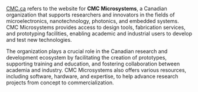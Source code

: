 
[CMC.ca](https://CMC.ca) refers to the website for **CMC Microsystems**, a Canadian organization that supports researchers and innovators in the fields of microelectronics, nanotechnology, photonics, and embedded systems. CMC Microsystems provides access to design tools, fabrication services, and prototyping facilities, enabling academic and industrial users to develop and test new technologies.

The organization plays a crucial role in the Canadian research and development ecosystem by facilitating the creation of prototypes, supporting training and education, and fostering collaboration between academia and industry. CMC Microsystems also offers various resources, including software, hardware, and expertise, to help advance research projects from concept to commercialization.
